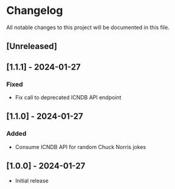 # Changelog

All notable changes to this project will be documented in this file.

## [Unreleased]

## [1.1.1] - 2024-01-27
### Fixed
 - Fix call to deprecated ICNDB API endpoint

## [1.1.0] - 2024-01-27
### Added
 - Consume ICNDB API for random Chuck Norris jokes

## [1.0.0] - 2024-01-27
 - Initial release
